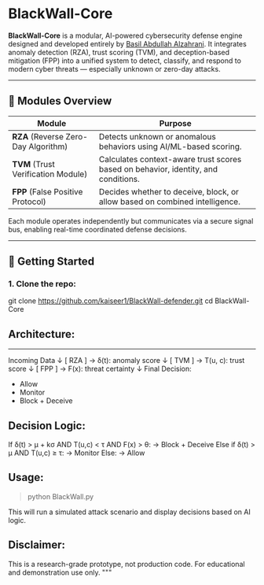 # BlackWall-Core

**BlackWall-Core** is a modular, AI-powered cybersecurity defense engine designed and developed entirely by [Basil Abdullah Alzahrani](https://orcid.org/0000-0006-8864-8363). It integrates anomaly detection (RZA), trust scoring (TVM), and deception-based mitigation (FPP) into a unified system to detect, classify, and respond to modern cyber threats — especially unknown or zero-day attacks.

---

## 🧠 Modules Overview

| Module | Purpose |
|--------|---------|
| **RZA** (Reverse Zero-Day Algorithm) | Detects unknown or anomalous behaviors using AI/ML-based scoring. |
| **TVM** (Trust Verification Module) | Calculates context-aware trust scores based on behavior, identity, and conditions. |
| **FPP** (False Positive Protocol) | Decides whether to deceive, block, or allow based on combined intelligence. |

Each module operates independently but communicates via a secure signal bus, enabling real-time coordinated defense decisions.

---

## 🚀 Getting Started

### 1. Clone the repo:

git clone https://github.com/kaiseer1/BlackWall-defender.git
cd BlackWall-Core


## Architecture:
-------------
Incoming Data
     ↓
  [ RZA ] → δ(t): anomaly score
     ↓
  [ TVM ] → T(u, c): trust score
     ↓
  [ FPP ] → F(x): threat certainty
     ↓
Final Decision:
- Allow
- Monitor
- Block + Deceive

Decision Logic:
---------------
If δ(t) > μ + kσ AND T(u,c) < τ AND F(x) > θ:
    → Block + Deceive
Else if δ(t) > μ AND T(u,c) ≥ τ:
    → Monitor
Else:
    → Allow

Usage:
------
> python BlackWall.py

This will run a simulated attack scenario and display decisions based on AI logic.

Disclaimer:
-----------
This is a research-grade prototype, not production code. For educational and demonstration use only.
"""
